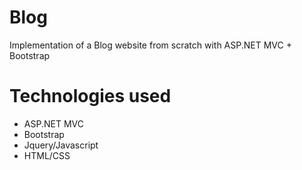 # Blog
Implementation of a Blog website from scratch with ASP.NET MVC + Bootstrap

# Technologies used
* ASP.NET MVC
* Bootstrap
* Jquery/Javascript
* HTML/CSS
